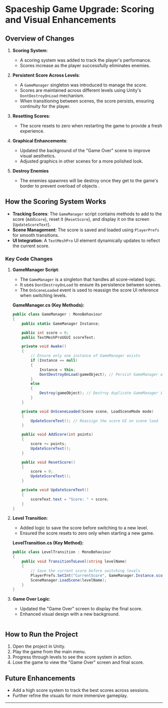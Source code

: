 
# Spaceship Game Upgrade: Scoring and Visual Enhancements

## Overview of Changes

1. **Scoring System**:
   - A scoring system was added to track the player's performance.
   - Scores increase as the player successfully eliminates enemies.

2. **Persistent Score Across Levels**:
   - A `GameManager` singleton was introduced to manage the score.
   - Scores are maintained across different levels using Unity's `DontDestroyOnLoad` mechanism.
   - When transitioning between scenes, the score persists, ensuring continuity for the player.

3. **Resetting Scores**:
   - The score resets to zero when restarting the game to provide a fresh experience.

4. **Graphical Enhancements**:
   - Updated the background of the "Game Over" scene to improve visual aesthetics.
   - Adjusted graphics in other scenes for a more polished look.
5. **Destroy Enemies**
   - The enemies spawnres will be destroy once they get to the game's border to prevent overload of objects .
## How the Scoring System Works

- **Tracking Scores**: The `GameManager` script contains methods to add to the score (`AddScore`), reset it (`ResetScore`), and display it on the screen (`UpdateScoreText`).
- **Scene Management**: The score is saved and loaded using `PlayerPrefs` for smooth transitions.
- **UI Integration**: A `TextMeshPro` UI element dynamically updates to reflect the current score.

### Key Code Changes

1. **GameManager Script**:
   - The `GameManager` is a singleton that handles all score-related logic.
   - It uses `DontDestroyOnLoad` to ensure its persistence between scenes.
   - The `OnSceneLoaded` event is used to reassign the score UI reference when switching levels.

   **GameManager.cs (Key Methods):**

   ```csharp
   public class GameManager : MonoBehaviour
   {
       public static GameManager Instance;

       public int score = 0;
       public TextMeshProUGUI scoreText;

       private void Awake()
       {
           // Ensure only one instance of GameManager exists
           if (Instance == null)
           {
               Instance = this;
               DontDestroyOnLoad(gameObject); // Persist GameManager across scenes
           }
           else
           {
               Destroy(gameObject); // Destroy duplicate GameManager instances
           }
       }

       private void OnSceneLoaded(Scene scene, LoadSceneMode mode)
       {
           UpdateScoreText(); // Reassign the score UI on scene load
       }

       public void AddScore(int points)
       {
           score += points;
           UpdateScoreText();
       }

       public void ResetScore()
       {
           score = 0;
           UpdateScoreText();
       }

       private void UpdateScoreText()
       {
           scoreText.text = "Score: " + score;
       }
   }
   ```

2. **Level Transition**:
   - Added logic to save the score before switching to a new level.
   - Ensured the score resets to zero only when starting a new game.

   **LevelTransition.cs (Key Method):**

   ```csharp
   public class LevelTransition : MonoBehaviour
   {
       public void TransitionToLevel(string levelName)
       {
           // Save the current score before switching levels
           PlayerPrefs.SetInt("CurrentScore", GameManager.Instance.score);
           SceneManager.LoadScene(levelName);
       }
   }
   ```

3. **Game Over Logic**:
   - Updated the "Game Over" screen to display the final score.
   - Enhanced visual design with a new background.
   ```

## How to Run the Project

1. Open the project in Unity.
2. Play the game from the main menu.
3. Progress through levels to see the score system in action.
4. Lose the game to view the "Game Over" screen and final score.

## Future Enhancements

- Add a high score system to track the best scores across sessions.
- Further refine the visuals for more immersive gameplay.

---
